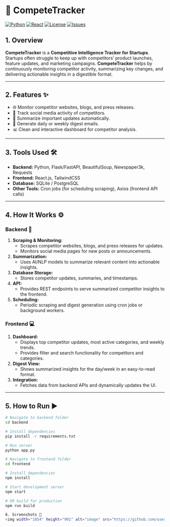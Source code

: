 # 🚀 CompeteTracker

[![Python](https://img.shields.io/badge/Python-3.11-blue?logo=python&logoColor=white)](https://www.python.org/)
[![React](https://img.shields.io/badge/React-18-blue?logo=react&logoColor=white)](https://reactjs.org/)
[![License](https://img.shields.io/badge/License-MIT-green)](LICENSE)
[![Issues](https://img.shields.io/github/issues/yourusername/CompeteTracker)](https://github.com/yourusername/CompeteTracker/issues)

## 1. Overview
**CompeteTracker** is a **Competitive Intelligence Tracker for Startups**.  
Startups often struggle to keep up with competitors’ product launches, feature updates, and marketing campaigns. **CompeteTracker** helps by continuously monitoring competitor activity, summarizing key changes, and delivering actionable insights in a digestible format.  

---

## 2. Features ✨
- 🌐 Monitor competitor websites, blogs, and press releases.  
- 📱 Track social media activity of competitors.  
- 📝 Summarize important updates automatically.  
- 📅 Generate daily or weekly digest emails.  
- 📊 Clean and interactive dashboard for competitor analysis.  

---

## 3. Tools Used 🛠️
- **Backend:** Python, Flask/FastAPI, BeautifulSoup, Newspaper3k, Requests  
- **Frontend:** React.js, TailwindCSS  
- **Database:** SQLite / PostgreSQL  
- **Other Tools:** Cron jobs (for scheduling scraping), Axios (frontend API calls)  

---

## 4. How It Works ⚙️

### Backend 🔧
1. **Scraping & Monitoring:**  
   - Scrapes competitor websites, blogs, and press releases for updates.  
   - Monitors social media pages for new posts or announcements.  
2. **Summarization:**  
   - Uses AI/NLP models to summarize relevant content into actionable insights.  
3. **Database Storage:**  
   - Stores competitor updates, summaries, and timestamps.  
4. **API:**  
   - Provides REST endpoints to serve summarized competitor insights to the frontend.  
5. **Scheduling:**  
   - Periodic scraping and digest generation using cron jobs or background workers.  

### Frontend 💻
1. **Dashboard:**  
   - Displays top competitor updates, most active categories, and weekly trends.  
   - Provides filter and search functionality for competitors and categories.  
2. **Digest View:**  
   - Shows summarized insights for the day/week in an easy-to-read format.  
3. **Integration:**  
   - Fetches data from backend APIs and dynamically updates the UI.  

---

## 5. How to Run ▶️

```bash
# Navigate to backend folder
cd backend

# Install dependencies
pip install -r requirements.txt

# Run server
python app.py

# Navigate to frontend folder
cd frontend

# Install dependencies
npm install

# Start development server
npm start

# OR build for production
npm run build

6. Screenshots 📸
<img width="1854" height="901" alt="image" src="https://github.com/user-attachments/assets/3cc12987-8d17-4a72-af03-1184e003d04d" />

